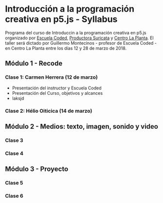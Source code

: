 # Introducción a la programación creativa en p5.js - Syllabus
Programa del curso de Introduccin a la programación creativa en p5.js organizado por [Escuela Coded](http://codedescuela.cl), [Productora Suricata](https://productorasuricata.com/) y [Centro La Planta](http://centrolaplanta.com/).
El taller será dictado por Guillermo Montecinos - profesor de Escuela Coded -  en Centro La Planta entre los días 12 y 28 de marzo de 2018.

## Módulo 1 - Recode
### Clase 1: Carmen Herrera (12 de marzo)
- Presentación del instructor y Escuela Coded
- Presentación del Curso, objetivos y alcances
- laksjd
### Clase 2: Hélio Oiticica (14 de marzo)
## Módulo 2 - Medios: texto, imagen, sonido y video
### Clase 3
### Clase 4
## Módulo 3 - Proyecto
### Clase 5
### Clase 6
